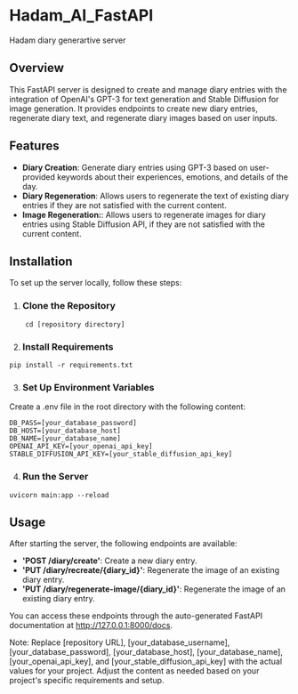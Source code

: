 # Hadam_AI_FastAPI
Hadam diary generartive server 

## Overview
This FastAPI server is designed to create and manage diary entries with the integration of OpenAI's GPT-3 for text generation and Stable Diffusion for image generation. It provides endpoints to create new diary entries, regenerate diary text, and regenerate diary images based on user inputs.

## Features
- **Diary Creation**:  Generate diary entries using GPT-3 based on user-provided keywords about their experiences, emotions, and details of the day.
- **Diary Regeneration**: Allows users to regenerate the text of existing diary entries if they are not satisfied with the current content.
- **Image Regeneration:**: Allows users to regenerate images for diary entries using Stable Diffusion API, if they are not satisfied with the current content.

## Installation 
To set up the server locally, follow these steps:

1. ### Clone the Repository
``` git clone [repository URL] 
    cd [repository directory] 
```

2. ### Install Requirements
```pip install -r requirements.txt ```


3. ### Set Up Environment Variables
Create a .env file in the root directory with the following content:

```DB_USER=[your_database_username]
DB_PASS=[your_database_password]
DB_HOST=[your_database_host]
DB_NAME=[your_database_name]
OPENAI_API_KEY=[your_openai_api_key]
STABLE_DIFFUSION_API_KEY=[your_stable_diffusion_api_key]
```

4. ### Run the Server
```uvicorn main:app --reload ```

## Usage
After starting the server, the following endpoints are available:

- **'POST /diary/create'**: Create a new diary entry.
- **'PUT /diary/recreate/{diary_id}'**: Regenerate the image of an existing diary entry.
- **'PUT /diary/regenerate-image/{diary_id}'**: Regenerate the image of an existing diary entry.

You can access these endpoints through the auto-generated FastAPI documentation at http://127.0.0.1:8000/docs.

Note: Replace [repository URL], [your_database_username], [your_database_password], [your_database_host], [your_database_name], [your_openai_api_key], and [your_stable_diffusion_api_key] with the actual values for your project. Adjust the content as needed based on your project's specific requirements and setup.